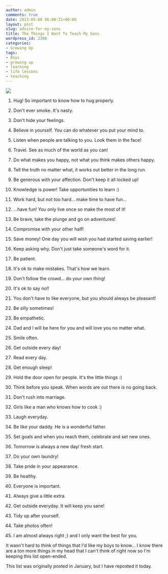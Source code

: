 ```yaml
---
author: admin
comments: true
date: 2013-05-08 06:00:31+00:00
layout: post
slug: advice-for-my-sons
title: The Things I Want To Teach My Sons
wordpress_id: 2398
categories:
- Growing Up
tags:
- Boys
- growing up
- learning
- life lessons
- teaching
---
```


[![](http://farm9.staticflickr.com/8333/8422845111_a5ffa40d5d_c.jpg)](http://www.flickr.com/photos/26453079@N07/8422845111/in/set-72157632633398658)





	
  1. Hug! So important to know how to hug properly.

	
  2. Don't ever smoke. It's nasty.

	
  3. Don't hide your feelings.

	
  4. Believe in yourself. You can do whatever you put your mind to.

	
  5. Listen when people are talking to you. Look them in the face!

	
  6. Travel. See as much of the world as you can!

	
  7. Do what makes you happy, not what you think makes others happy.

	
  8. Tell the truth no matter what, it works out better in the long run.

	
  9. Be generous with your affection. Don't keep it all locked up!

	
  10. Knowledge is power! Take opportunities to learn :)

	
  11. Work hard, but not too hard... make time to have fun...

	
  12. ...have fun! You only live once so make the most of it!

	
  13. Be brave, take the plunge and go on adventures!

	
  14. Compromise with your other half!

	
  15. Save money! One day you will wish you had started saving earlier!

	
  16. Keep asking why. Don't just take someone's word for it.

	
  17. Be patient.

	
  18. It's ok to make mistakes. That's how we learn.

	
  19. Don't follow the crowd... do your own thing!

	
  20. It's ok to say no!!

	
  21. You don't have to like everyone, but you should always be pleasant!

	
  22. Be silly sometimes!

	
  23. Be empathetic.

	
  24. Dad and I will be here for you and will love you no matter what.

	
  25. Smile often.

	
  26. Get outside every day!

	
  27. Read every day.

	
  28. Get enough sleep!

	
  29. Hold the door open for people. It's the little things :)

	
  30. Think before you speak. When words are out there is no going back.

	
  31. Don't rush into marriage.

	
  32. Girls like a man who knows how to cook :)

	
  33. Laugh everyday.

	
  34. Be like your daddy. He is a wonderful father.

	
  35. Set goals and when you reach them, celebrate and set new ones.

	
  36. Tomorrow is always a new day/ fresh start.

	
  37. Do your own laundry!

	
  38. Take pride in your appearance.

	
  39. Be healthy.

	
  40. Everyone is important.

	
  41. Always give a little extra.

	
  42. Get outside everyday. It will keep you sane!

	
  43. Tidy up after yourself.

	
  44. Take photos often!

	
  45. I am almost always right ;) and I only want the best for you.


It wasn't hard to think of things that I'd like my boys to know... I know there are a ton more things in my head that I can't think of right now so I'm keeping this list open-ended.

This list was originally posted in January, but I have reposted it today.


